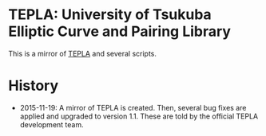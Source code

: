 # TEPLA: University of Tsukuba Elliptic Curve and Pairing Library

This is a mirror of [TEPLA](http://www.cipher.risk.tsukuba.ac.jp/tepla/) and several scripts.

# History

- 2015-11-19: A mirror of TEPLA is created. Then, several bug fixes are applied and upgraded to version 1.1. These are told by the official TEPLA development team.
